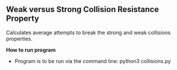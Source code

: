 ## Weak versus Strong Collision Resistance Property

Calculates average attempts to break the strong and weak collisions properties.

**How to run program**

- Program is to be run via the command line: python3 collisions.py
